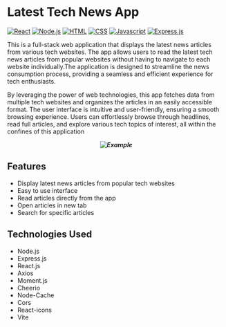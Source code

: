 # Latest Tech News App
[![React](https://img.shields.io/badge/React-17.0.2-blue.svg)](#)
[![Node.js](https://img.shields.io/badge/Nodejs-16.20.1-blue.svg)](#)
[![HTML](https://img.shields.io/badge/HTML-5-orange.svg)](#)
[![CSS](https://img.shields.io/badge/CSS-3-blue.svg)](#)
[![Javascript](https://img.shields.io/badge/Javascript-ES6-yellow.svg)](#)
[![Express.js](https://img.shields.io/badge/Express-4.18.0-blueviolet.svg)](#)

This is a full-stack web application that displays the latest news articles from various tech websites. The app allows users to read the latest tech news articles from popular websites without having to navigate to each website individually.The application is designed to streamline the news consumption process, providing a seamless and efficient experience for tech enthusiasts.

By leveraging the power of web technologies, this app fetches data from multiple tech websites and organizes the articles in an easily accessible format. The user interface is intuitive and user-friendly, ensuring a smooth browsing experience. Users can effortlessly browse through headlines, read full articles, and explore various tech topics of interest, all within the confines of this application

**_<p style="text-align: center;">![Example](https://media.discordapp.net/attachments/1054435288576966777/1087293332813795328/Screenshot_2023-03-20_104653.png?width=1395&height=662)</p>_**

## Features

- Display latest news articles from popular tech websites
- Easy to use interface
- Read articles directly from the app
- Open articles in new tab
- Search for specific articles
 
## Technologies Used

- Node.js
- Express.js
- React.js
- Axios
- Moment.js
- Cheerio
- Node-Cache
- Cors
- React-icons
- Vite

